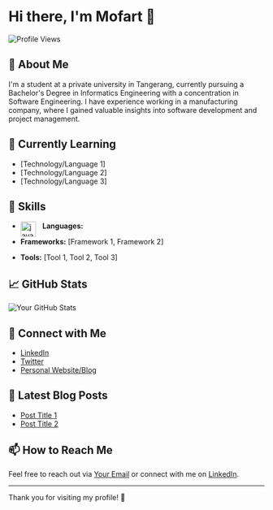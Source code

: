 # Hi there, I'm Mofart 👋

![Profile Views](https://komarev.com/ghpvc/?username=skrulleps&color=blue)

## 🚀 About Me
I'm a student at a private university in Tangerang, currently pursuing a Bachelor's Degree in Informatics Engineering with a concentration in Software Engineering. I have experience working in a manufacturing company, where I gained valuable insights into software development and project management.

## 🌱 Currently Learning
- [Technology/Language 1]
- [Technology/Language 2]
- [Technology/Language 3]

## 💼 Skills
- **Languages:** 
  <img align="left" alt="java" width="30px" style="padding-right:10px;" src="https://cdn.jsdelivr.net/gh/devicons/devicon@latest/icons/javascript/javascript-plain.svg" />
            
          
          
          
- **Frameworks:** [Framework 1, Framework 2]
- **Tools:** [Tool 1, Tool 2, Tool 3]

## 📈 GitHub Stats
![Your GitHub Stats](https://github-readme-stats.vercel.app/api?username=skrulleps&show_icons=true&theme=radical)

## 🔗 Connect with Me
- [LinkedIn](https://www.linkedin.com/in/yourprofile/)
- [Twitter](https://twitter.com/yourprofile)
- [Personal Website/Blog](https://yourwebsite.com)

## 📝 Latest Blog Posts
<!-- Add your latest blog posts here -->
- [Post Title 1](link-to-your-post)
- [Post Title 2](link-to-your-post)

## 📫 How to Reach Me
Feel free to reach out via [Your Email](mailto:youremail@example.com) or connect with me on [LinkedIn](https://www.linkedin.com/in/yourprofile/).

---

Thank you for visiting my profile! 🚀
